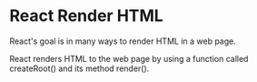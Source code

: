 # React Render HTML
React's goal is in many ways to render HTML in a web page.

React renders HTML to the web page by using a function called createRoot() and its method render().
